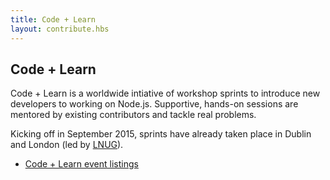```yaml
---
title: Code + Learn
layout: contribute.hbs
---
```


## Code + Learn

Code + Learn is a worldwide intiative of workshop sprints to introduce new developers to working on Node.js.  Supportive, hands-on sessions are mentored by existing contributors and tackle real problems.

Kicking off in September 2015, sprints have already taken place in Dublin and London (led by [LNUG](http://lnug.org/)).

- [Code + Learn event listings](https://ti.to/code-and-learn)